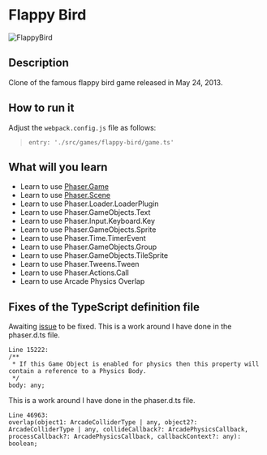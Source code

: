 # Flappy Bird

![FlappyBird](https://github.com/digitsensitive/phaser3-typescript/blob/master/src/games/flappy-bird/assets/readme/README.gif)

## Description

Clone of the famous flappy bird game released in May 24, 2013.

## How to run it

Adjust the `webpack.config.js` file as follows:
> `entry: './src/games/flappy-bird/game.ts'`

## What will you learn

* Learn to use [Phaser.Game](https://github.com/digitsensitive/phaser3-typescript/blob/master/cheatsheets/boot/game.md)
* Learn to use [Phaser.Scene](https://github.com/digitsensitive/phaser3-typescript/blob/master/cheatsheets/scene-config.md)
* Learn to use Phaser.Loader.LoaderPlugin
* Learn to use Phaser.GameObjects.Text
* Learn to use Phaser.Input.Keyboard.Key
* Learn to use Phaser.GameObjects.Sprite
* Learn to use Phaser.Time.TimerEvent
* Learn to use Phaser.GameObjects.Group
* Learn to use Phaser.GameObjects.TileSprite
* Learn to use Phaser.Tweens.Tween
* Learn to use Phaser.Actions.Call
* Learn to use Arcade Physics Overlap

## Fixes of the TypeScript definition file

Awaiting [issue](https://github.com/photonstorm/phaser3-docs/issues/19) to be fixed.
This is a work around I have done in the phaser.d.ts file.
```
Line 15222:
/**
 * If this Game Object is enabled for physics then this property will contain a reference to a Physics Body.
 */
body: any;
```

This is a work around I have done in the phaser.d.ts file.
```
Line 46963:
overlap(object1: ArcadeColliderType | any, object2?: ArcadeColliderType | any, collideCallback?: ArcadePhysicsCallback, processCallback?: ArcadePhysicsCallback, callbackContext?: any): boolean;

```
